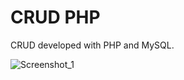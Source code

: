 # CRUD PHP

CRUD developed with PHP and MySQL.

![Screenshot_1](https://user-images.githubusercontent.com/110068135/225170174-e6235e99-19ea-4e0d-98eb-5ad525302bb0.png)

